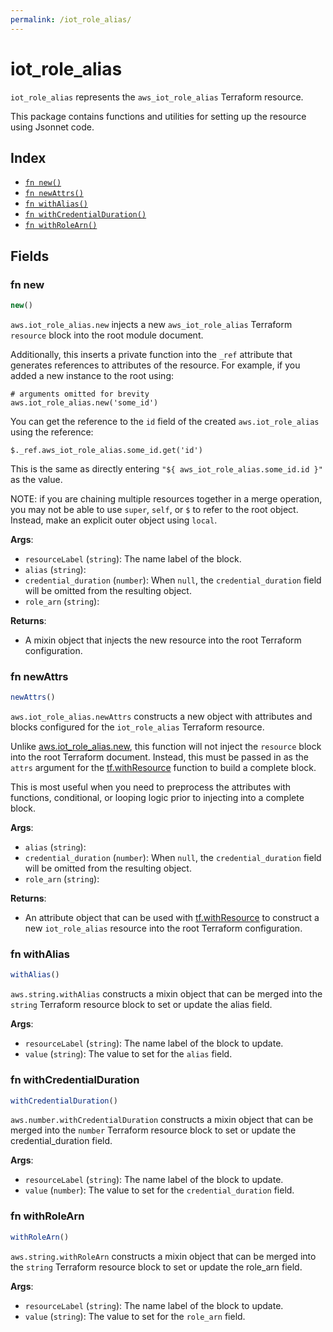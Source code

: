 ```yaml
---
permalink: /iot_role_alias/
---
```


# iot_role_alias

`iot_role_alias` represents the `aws_iot_role_alias` Terraform resource.



This package contains functions and utilities for setting up the resource using Jsonnet code.


## Index

* [`fn new()`](#fn-new)
* [`fn newAttrs()`](#fn-newattrs)
* [`fn withAlias()`](#fn-withalias)
* [`fn withCredentialDuration()`](#fn-withcredentialduration)
* [`fn withRoleArn()`](#fn-withrolearn)

## Fields

### fn new

```ts
new()
```


`aws.iot_role_alias.new` injects a new `aws_iot_role_alias` Terraform `resource`
block into the root module document.

Additionally, this inserts a private function into the `_ref` attribute that generates references to attributes of the
resource. For example, if you added a new instance to the root using:

    # arguments omitted for brevity
    aws.iot_role_alias.new('some_id')

You can get the reference to the `id` field of the created `aws.iot_role_alias` using the reference:

    $._ref.aws_iot_role_alias.some_id.get('id')

This is the same as directly entering `"${ aws_iot_role_alias.some_id.id }"` as the value.

NOTE: if you are chaining multiple resources together in a merge operation, you may not be able to use `super`, `self`,
or `$` to refer to the root object. Instead, make an explicit outer object using `local`.

**Args**:
  - `resourceLabel` (`string`): The name label of the block.
  - `alias` (`string`): 
  - `credential_duration` (`number`):  When `null`, the `credential_duration` field will be omitted from the resulting object.
  - `role_arn` (`string`): 

**Returns**:
- A mixin object that injects the new resource into the root Terraform configuration.


### fn newAttrs

```ts
newAttrs()
```


`aws.iot_role_alias.newAttrs` constructs a new object with attributes and blocks configured for the `iot_role_alias`
Terraform resource.

Unlike [aws.iot_role_alias.new](#fn-new), this function will not inject the `resource`
block into the root Terraform document. Instead, this must be passed in as the `attrs` argument for the
[tf.withResource](https://github.com/tf-libsonnet/core/tree/main/docs#fn-withresource) function to build a complete block.

This is most useful when you need to preprocess the attributes with functions, conditional, or looping logic prior to
injecting into a complete block.

**Args**:
  - `alias` (`string`): 
  - `credential_duration` (`number`):  When `null`, the `credential_duration` field will be omitted from the resulting object.
  - `role_arn` (`string`): 

**Returns**:
  - An attribute object that can be used with [tf.withResource](https://github.com/tf-libsonnet/core/tree/main/docs#fn-withresource) to construct a new `iot_role_alias` resource into the root Terraform configuration.


### fn withAlias

```ts
withAlias()
```

`aws.string.withAlias` constructs a mixin object that can be merged into the `string`
Terraform resource block to set or update the alias field.



**Args**:
  - `resourceLabel` (`string`): The name label of the block to update.
  - `value` (`string`): The value to set for the `alias` field.


### fn withCredentialDuration

```ts
withCredentialDuration()
```

`aws.number.withCredentialDuration` constructs a mixin object that can be merged into the `number`
Terraform resource block to set or update the credential_duration field.



**Args**:
  - `resourceLabel` (`string`): The name label of the block to update.
  - `value` (`number`): The value to set for the `credential_duration` field.


### fn withRoleArn

```ts
withRoleArn()
```

`aws.string.withRoleArn` constructs a mixin object that can be merged into the `string`
Terraform resource block to set or update the role_arn field.



**Args**:
  - `resourceLabel` (`string`): The name label of the block to update.
  - `value` (`string`): The value to set for the `role_arn` field.
